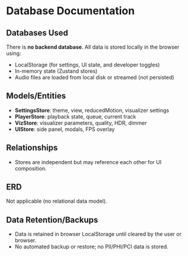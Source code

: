 # Database Documentation

## Databases Used

There is **no backend database**. All data is stored locally in the browser using:
- LocalStorage (for settings, UI state, and developer toggles)
- In-memory state (Zustand stores)
- Audio files are loaded from local disk or streamed (not persisted)

## Models/Entities

- **SettingsStore**: theme, view, reducedMotion, visualizer settings
- **PlayerStore**: playback state, queue, current track
- **VizStore**: visualizer parameters, quality, HDR, dimmer
- **UIStore**: side panel, modals, FPS overlay

## Relationships

- Stores are independent but may reference each other for UI composition.

## ERD

Not applicable (no relational data model).

## Data Retention/Backups

- Data is retained in browser LocalStorage until cleared by the user or browser.
- No automated backup or restore; no PII/PHI/PCI data is stored.
